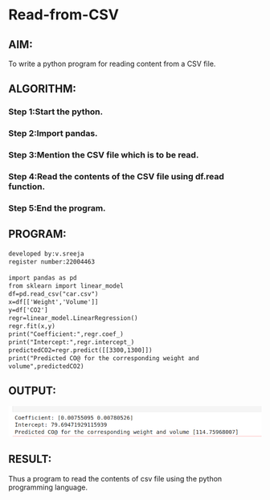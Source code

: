 # Read-from-CSV

## AIM:
To write a python program for reading content from a CSV file.

## ALGORITHM:
### Step 1:Start the python.
### Step 2:Import pandas.
### Step 3:Mention the CSV file which is to be read.
### Step 4:Read the contents of the CSV file using df.read function.
### Step 5:End the program.

## PROGRAM:
```
developed by:v.sreeja
register number:22004463

import pandas as pd
from sklearn import linear_model
df=pd.read_csv("car.csv")
x=df[['Weight','Volume']]
y=df['CO2']
regr=linear_model.LinearRegression()
regr.fit(x,y)
print("Coefficient:",regr.coef_)
print("Intercept:",regr.intercept_)
predictedCO2=regr.predict([[3300,1300]])
print("Predicted CO@ for the corresponding weight and volume",predictedCO2)

```
## OUTPUT:
![output](Screenshot%20from%202023-01-26%2010-20-29.png)

## RESULT:
Thus a program to read the contents of csv file using the python programming language.
